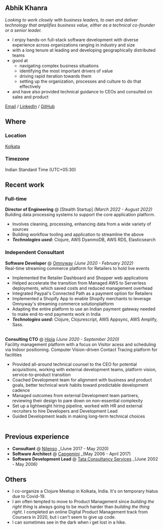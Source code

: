 ## Abhik Khanra

_Looking to work closely with business leaders, to own and deliver technology that amplifies business value, either as a technical co-founder or a senior leader._ <br>

- I enjoy hands-on full-stack software development with diverse experience across organizations ranging in industry and size
- with a long tenure at leading and developing geographically distributed teams
- good at
  - navigating complex business situations
  - identifying the most important drivers of value
  - driving rapid iteration towards them
  - setting up the organization, processes and culture to do that effectively
- and have also provided technical guidance to CEOs and consulted on sales and product

[Email](mailto:abhik.rk@gmail.com) / [LinkedIn](https://www.linkedin.com/in/abhik-khanra-7738964/) / [GitHub](https://github.com/trycatcher/)

## Where

### Location
[Kolkata](https://en.wikipedia.org/wiki/Kolkata)

### Timezone
Indian Standard Time (UTC+05:30)

## Recent work

### Full-time
**Director of Engineering** @ [Stealth Startup] _(March 2022 - August 2022)_ <br>
Building data processing systems to support the core application platform.
  - Involves cleaning, processing, enhancing data from a wide variety of sources
  - Building workflow tooling and application to streamline the above
  - **_Technologies used:_** Clojure, AWS DyanmoDB, AWS RDS, Elasticsearch

### Independent Consultant
**Software Developer** @ [Omnyway](https://www.omnyway.com/) _(June 2020 - February 2022)_ <br>
Real-time streaming commerce platform for Retailers to hold live events
  - Implemented the Retailer Dashboard and Shopper web applications
  - Helped accelerate the transition from Managed AWS to Serverless deployments, which saved costs and reduced management overhead
  - Integrated Paypal's Connected Path as a payment option for Retailers
  - Implemented a Shopify App to enable Shopify merchants to leverage Omnyway's streaming commerce solutionplatform
  - Adapting the entire platform to use an Indian payment gateway needed to make end-to-end payments work in India
  - **_Technologies used:_** Clojure, Clojurescript, AWS Appsync, AWS Amplify, Sass.
<br><br>

**Consulting CTO** @ [Hipla](https://hipla.io/) _(June 2020 - September 2020)_ <br>
Facility management platform with a focus on Visitor acess and scheduling via Indoor positioning.
Computer Vision-driven Contact Tracing platform for facilities
  - Provided all-around technical counsel to the CEO for potential acquisitions, working with external development teams, platform vision, service-to-product transition
  - Coached Development team for alignment with business and product goals, better technical work habits toward predictable development cadence
  - Managed outcomes from external Development team partners, reviewing their design to pare down on non-essential complexity
  - Set up a lightweight hiring pipeline, worked with HR and external recruiters to hire Developers and Development Lead
  - Guided Development leads in making long-term technical choices
<br><br>

## Previous experience
- **Consultant** @ [Nilenso](https://nilenso.com/) _(June 2017 - May 2020)
- **Software Architect** @ [Capgemini](https://www.capgemini.com/) _(May 2006 - April 2017)
- **Software Development Lead** @ [Tata Consultancy Services](https://www.tcs.com/) _(June 2002 - May 2006)

## Others
- I co-organize a Clojure Meetup in Kolkata, India. It's on temporary hiatus due to Covid-19.
- I am often tempted to move to Product Management since _building the right thing_ is always going to be much harder than _building the thing right_. I completed an online Digital Product Management track from Coursera in 2020, but i can't seem to give up code.
- I can sometimes see in the dark when i get lost in a hike.
